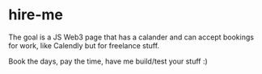 # hire-me

The goal is a JS Web3 page that has a calander and can accept bookings for work, like Calendly but for freelance stuff. 

Book the days, pay the time, have me build/test your stuff :) 
